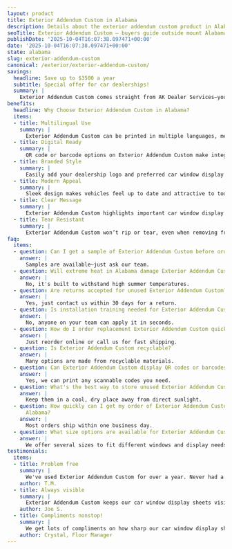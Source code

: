 ```yaml
---
layout: product
title: Exterior Addendum Custom in Alabama
description: Details about the exterior addendum custom product in Alabama.
seoTitle: Exterior Addendum Custom — buyers guide outside mount Alabama
publishDate: '2025-10-04T16:07:38.097471+00:00'
date: '2025-10-04T16:07:38.097471+00:00'
state: alabama
slug: exterior-addendum-custom
canonical: /exterior/exterior-addendum-custom/
savings:
  headline: Save up to $3500 a year
  subtitle: Special offer for car dealerships!
  summary: |
    Exterior Addendum Custom comes straight from AK Dealer Services—your go-to for dependable pricing and great quality for dealerships in Alabama. With every order, you get unbeatable value and genuine savings you'll see on your bottom line.
benefits:
  headline: Why Choose Exterior Addendum Custom in Alabama?
  items:
  - title: Multilingual Use
    summary: |
      Exterior Addendum Custom can be printed in multiple languages, meeting the needs of diverse customers. Serve a wider audience without extra work.
  - title: Digital Ready
    summary: |
      QR code or barcode options on Exterior Addendum Custom make integrating with digital inventory easy. Your sales process gets a digital boost with every application.
  - title: Branded Style
    summary: |
      Easily add your dealership logo and preferred car window display sheets style to Exterior Addendum Custom for a seamless branded experience. This strengthens your brand recognition with every sale.
  - title: Modern Appeal
    summary: |
      Sleek design makes vehicles feel up to date and attractive to today’s customers. Modern presentation helps drive more interest on your lot.
  - title: Clear Message
    summary: |
      Exterior Addendum Custom highlights important car window display sheets, so buyers feel respected and informed. Good communication keeps customers happy.
  - title: Tear Resistant
    summary: |
      Exterior Addendum Custom won’t rip or tear, even when removing from older vehicles. Your staff can count on durability every time.
faq:
  items:
  - question: Can I get a sample of Exterior Addendum Custom before ordering?
    answer: |
      Samples are available—just ask our team.
  - question: Will extreme heat in Alabama damage Exterior Addendum Custom?
    answer: |
      No, it's built to withstand high summer temperatures.
  - question: Are returns accepted for unused Exterior Addendum Custom?
    answer: |
      Yes, just contact us within 30 days for a return.
  - question: Is installation training needed for Exterior Addendum Custom?
    answer: |
      No, anyone on your team can apply it in seconds.
  - question: How do I order replacement Exterior Addendum Custom quickly?
    answer: |
      Just reorder online or call us for fast shipping.
  - question: Is Exterior Addendum Custom recyclable?
    answer: |
      Many options are made from recyclable materials.
  - question: Can Exterior Addendum Custom display QR codes or barcodes?
    answer: |
      Yes, we can print any scannable codes you need.
  - question: What's the best way to store unused Exterior Addendum Custom?
    answer: |
      Keep them in a cool, dry place away from direct sunlight.
  - question: How quickly can I get my order of Exterior Addendum Custom shipped to
      Alabama?
    answer: |
      Most orders ship within one business day.
  - question: What size options are available for Exterior Addendum Custom?
    answer: |
      We offer several sizes to fit different windows and display needs.
testimonials:
  items:
  - title: Problem free
    summary: |
      We've used Exterior Addendum Custom for over a year. Never had a problem.
    author: T.M.
  - title: Always visible
    summary: |
      Exterior Addendum Custom keeps our car window display sheets visible for buyers. Never had a complaint.
    author: Joe S.
  - title: Compliments nonstop!
    summary: |
      We get lots of compliments on how sharp our car window display sheets looks.
    author: Crystal, Floor Manager
---
```


<!-- Generated page for Exterior **Addendum Custom** in Alabama -->
